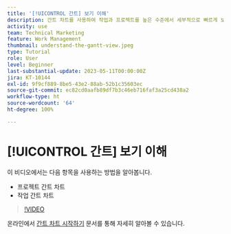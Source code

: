 ```yaml
---
title: '[!UICONTROL 간트] 보기 이해'
description: 간트 차트를 사용하여 작업과 프로젝트를 높은 수준에서 세부적으로 빠르게 보는 방법을 알아봅니다.
activity: use
team: Technical Marketing
feature: Work Management
thumbnail: understand-the-gantt-view.jpeg
type: Tutorial
role: User
level: Beginner
last-substantial-update: 2023-05-11T00:00:00Z
jira: KT-10144
exl-id: 9f9cf889-8be5-43e2-88ab-52b1c35603ec
source-git-commit: ec82cd0aafb89df7b3c46eb716faf3a25cd438a2
workflow-type: ht
source-wordcount: '64'
ht-degree: 100%

---
```


# [!UICONTROL 간트] 보기 이해

이 비디오에서는 다음 항목을 사용하는 방법을 알아봅니다.

* 프로젝트 간트 차트
* 작업 간트 차트

>[!VIDEO](https://video.tv.adobe.com/v/3419304/?quality=12&learn=on)

온라인에서 [간트 차트 시작하기](https://experienceleague.adobe.com/docs/workfront/using/manage-work/the-gantt-chart/gantt-chart-overview/get-started-with-gantt.html?lang=ko-KR) 문서를 통해 자세히 알아볼 수 있습니다.
